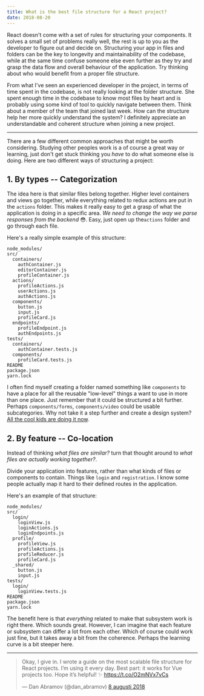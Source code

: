 ```yaml
---
title: What is the best file structure for a React project?
date: 2018-08-20
---
```


React doesn't come with a set of rules for structuring your components. It solves a small set of problems really well, the rest is up to you as the developer to figure out and decide on. Structuring your app in files and folders can be the key to longevity and maintainability of the codebase, while at the same time confuse someone else even further as they try and grasp the data flow and overall behaviour of the application. Try thinking about who would benefit from a proper file structure.

From what I've seen an experienced developer in the project, in terms of time spent in the codebase, is not really looking at the folder structure. She spent enough time in the codebase to know most files by heart and is probably using some kind of tool to quickly navigate between them. Think about a member of the team that joined last week. How can the structure help her more quickly understand the system? I definitely appreciate an understandable and coherent structure when joining a new project.

---

There are a few different common approaches that might be worth considering. Studying other peoples work is a of course a great way or learning, just don't get stuck thinking you _have_ to do what someone else is doing. Here are two different ways of structuring a project:

## 1. By types -- Categorization

The idea here is that similar files belong together. Higher level containers and views go together, while everything related to redux actions are put in the `actions` folder. This makes it really easy to get a grasp of what the application is doing in a specific area. _We need to change the way we parse responses from the backend_ 😳. Easy, just open up the`actions` folder and go through each file.

Here's a really simple example of this structure:

```
node_modules/
src/
  containers/
    authContainer.js
    editorContainer.js
    profileContainer.js
  actions/
    profileActions.js
    userActions.js
    authActions.js
  components/
    button.js
    input.js
    profileCard.js
  endpoints/
    profileEndpoint.js
    authEndpoints.js
tests/
  containers/
    authContainer.tests.js
  components/
    profileCard.tests.js
README
package.json
yarn.lock
```

I often find myself creating a folder named something like `components` to have a place for all the reusable "low-level" things a want to use in more than one place. Just remember that it could be structured a bit further. Perhaps `components/forms`, `components/video` could be usable subcategories. Why not take it a step further and create a design system? [All the cool kids are doing it now][1].

## 2. By feature -- Co-location

Instead of thinking _what files are similar?_ turn that thought around to _what files are actually working together?_.

Divide your application into features, rather than what kinds of files or components to contain. Things like `login` and `registration`. I know some people actually map it hard to their defined routes in the application.

Here's an example of that structure:

```
node_modules/
src/
  login/
    loginView.js
    loginActions.js
    loginEndpoints.js
  profile/
    profileView.js
    profileActions.js
    profileReducer.js
    profileCard.js
  _shared/
    button.js
    input.js
tests/
  login/
    loginView.tests.js
README
package.json
yarn.lock
```

The benefit here is that *everything* related to make that subsystem work is right there. Which sounds great. However, I can imagine that each feature or subsystem can differ a lot from each other. Which of course could work just fine, but it takes away a bit from the coherence. Perhaps the learning curve is a bit steeper here.

---

<blockquote class="twitter-tweet" data-lang="sv"><p lang="en" dir="ltr">Okay, I give in. I wrote a guide on the most scalable file structure for React projects. I’m using it every day. Best part: it works for Vue projects too. Hope it’s helpful! ✨ <a href="https://t.co/O2mNVx7vCs">https://t.co/O2mNVx7vCs</a></p>&mdash; Dan Abramov (@dan_abramov) <a href="https://twitter.com/dan_abramov/status/1027245759232651270?ref_src=twsrc%5Etfw">8 augusti 2018</a></blockquote>



[1]: https://blog.brightscout.com/8-top-design-systems-2018/
